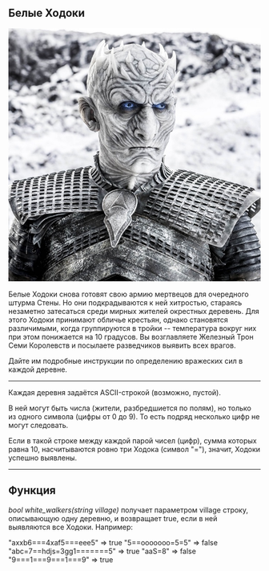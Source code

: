 

## Белые Ходоки

![Matrix](https://github.com/ittkirsan/lessons-survivor/blob/main/images/a-1.jpg)

Белые Ходоки снова готовят свою армию мертвецов для очередного штурма Стены. Но они подкрадываются к ней хитростью, стараясь незаметно затесаться среди мирных жителей окрестных деревень.
Для этого Ходоки принимают обличье крестьян, однако становятся различимыми, когда группируются в тройки -- температура вокруг них при этом понижается на 10 градусов.
Вы возглавляете Железный Трон Семи Королевств и посылаете разведчиков выявить всех врагов.

Дайте им подробные инструкции по определению вражеских сил в каждой деревне.
____

Каждая деревня задаётся ASCII-строкой (возможно, пустой).

В ней могут быть числа (жители, разбредшиется по полям), но только из одного символа (цифры от 0 до 9). То есть подряд несколько цифр не могут следовать.

Если в такой строке между каждой парой чисел (цифр), сумма которых равна 10, насчитываются ровно три Ходока (символ "="), значит, Ходоки успешно выявлены.
____

## Функция
*bool white_walkers(string village)* 
получает параметром village строку, описывающую одну деревню, и возвращает true, если в ней выявляются все Ходоки.
Например:

"axxb6===4xaf5===eee5" => true
"5==ooooooo=5=5" => false
"abc=7==hdjs=3gg1=======5" => true
"aaS=8" => false
"9===1===9===1===9" => true